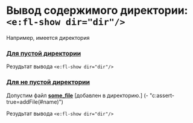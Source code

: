 # Вывод содержимого директории: `<e:fl-show dir="dir"/>`

Например, имеется директория **[ ](- "c:echo=dir")**

### [**Для пустой директории**](-)
Резудьтат вывода `<e:fl-show dir="dir"/>`

<div>
    <e:then>
        <e:fl-show dir="dir"/>
    </e:then>
</div>

### [**Для не пустой директории**](-)
Допустим файл **[some_file](- "#name")** [добавлен в директорию.] (- "c:assert-true=addFile(#name)")

Резудьтат вывода `<e:fl-show dir="dir"/>`

<div>
    <e:then>
        <e:fl-show dir="dir"/>
    </e:then>
</div>
